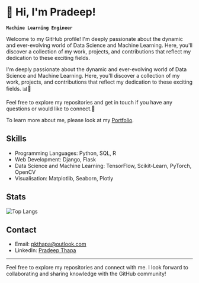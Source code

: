 # 👋 Hi, I'm Pradeep!

**`Machine Learning Engineer`**

Welcome to my GitHub profile! I'm deeply passionate about the dynamic and ever-evolving world of Data Science and Machine Learning. Here, you'll discover a collection of my work, projects, and contributions that reflect my dedication to these exciting fields.

I'm deeply passionate about the dynamic and ever-evolving world of Data Science and Machine Learning. Here, you'll discover a collection of my work, projects, and contributions that reflect my dedication to these exciting fields. 📊🤖

Feel free to explore my repositories and get in touch if you have any questions or would like to connect.🌟

To learn more about me, please look at my [Portfolio](https://pradeepthapa.github.io).

## Skills

- Programming Languages: Python, SQL, R
- Web Development: Django, Flask
- Data Science and Machine Learning: TensorFlow, Scikit-Learn, PyTorch, OpenCV
- Visualisation: Matplotlib, Seaborn, Plotly

## Stats

![Top Langs](https://github-readme-stats.vercel.app/api/top-langs/?username=pradeepthapa&hide_progress=true&show_icons=true&theme=transparent)


## Contact

- Email: [pkthapa@outlook.com](pkthapa@outlook.com)
- LinkedIn: [Pradeep Thapa](https://www.linkedin.com/in/pradeepkumarthapa/)

---

Feel free to explore my repositories and connect with me. I look forward to collaborating and sharing knowledge with the GitHub community!
